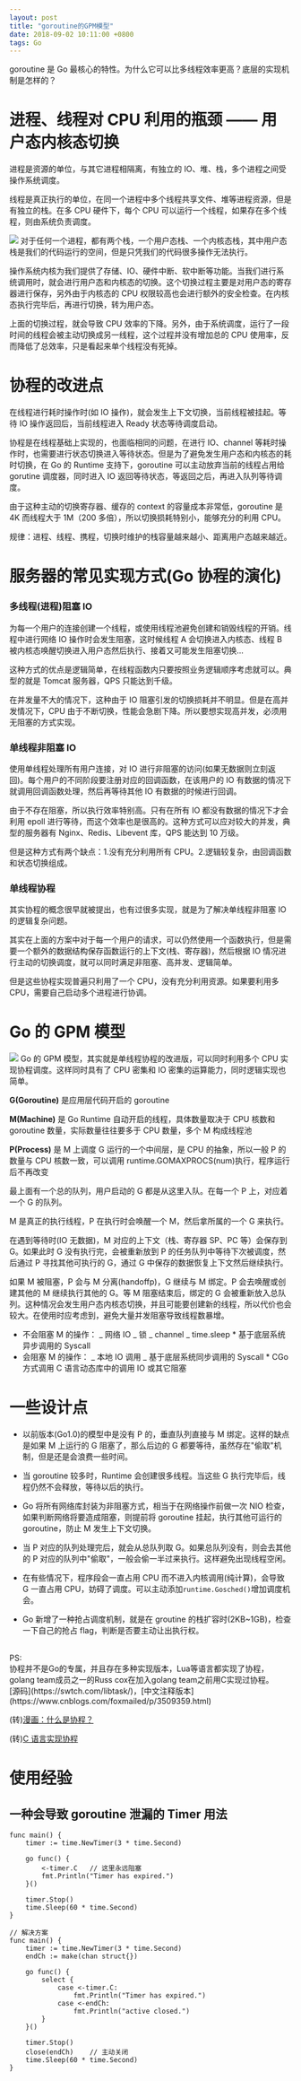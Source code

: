```yaml
---
layout: post
title: "goroutine的GPM模型"
date: 2018-09-02 10:11:00 +0800
tags: Go
---
```


goroutine 是 Go 最核心的特性。为什么它可以比多线程效率更高？底层的实现机制是怎样的？

# 进程、线程对 CPU 利用的瓶颈 —— 用户态内核态切换

进程是资源的单位，与其它进程相隔离，有独立的 IO、堆、栈，多个进程之间受操作系统调度。

线程是真正执行的单位，在同一个进程中多个线程共享文件、堆等进程资源，但是有独立的栈。在多 CPU 硬件下，每个 CPU 可以运行一个线程，如果存在多个线程，则由系统负责调度。

![](/assets/images/2018-09-02-Go_goroutine_2.png)
对于任何一个进程，都有两个栈，一个用户态栈、一个内核态栈，其中用户态栈是我们的代码运行的空间，但是只凭我们的代码很多操作无法执行。

操作系统内核为我们提供了存储、IO、硬件中断、软中断等功能。当我们进行系统调用时，就会进行用户态和内核态的切换。这个切换过程主要是对用户态的寄存器进行保存，另外由于内核态的 CPU 权限较高也会进行额外的安全检查。在内核态执行完毕后，再进行切换，转为用户态。

上面的切换过程，就会导致 CPU 效率的下降。另外，由于系统调度，运行了一段时间的线程会被主动切换成另一线程，这个过程并没有增加总的 CPU 使用率，反而降低了总效率，只是看起来单个线程没有死掉。

# 协程的改进点

在线程进行耗时操作时(如 IO 操作)，就会发生上下文切换，当前线程被挂起。等待 IO 操作返回后，当前线程进入 Ready 状态等待调度启动。

协程是在线程基础上实现的，也面临相同的问题，在进行 IO、channel 等耗时操作时，也需要进行状态切换进入等待状态。但是为了避免发生用户态和内核态的耗时切换，在 Go 的 Runtime 支持下，goroutine 可以主动放弃当前的线程占用给 gorutine 调度器，同时进入 IO 返回等待状态，等返回之后，再进入队列等待调度。

由于这种主动的切换寄存器、缓存的 context 的容量成本非常低，goroutine 是 4K 而线程大于 1M（200 多倍），所以切换损耗特别小，能够充分的利用 CPU。

规律：进程、线程、携程，切换时维护的栈容量越来越小、距离用户态越来越近。

# 服务器的常见实现方式(Go 协程的演化)

### 多线程(进程)阻塞 IO

为每一个用户的连接创建一个线程，或使用线程池避免创建和销毁线程的开销。线程中进行网络 IO 操作时会发生阻塞，这时候线程 A 会切换进入内核态、线程 B 被内核态唤醒切换进入用户态然后执行、接着又可能发生阻塞切换...

这种方式的优点是逻辑简单，在线程函数内只要按照业务逻辑顺序考虑就可以。典型的就是 Tomcat 服务器，QPS 只能达到千级。

在并发量不大的情况下，这种由于 IO 阻塞引发的切换损耗并不明显。但是在高并发情况下，CPU 由于不断切换，性能会急剧下降。所以要想实现高并发，必须用无阻塞的方式实现。

### 单线程非阻塞 IO

使用单线程处理所有用户连接，对 IO 进行非阻塞的访问(如果无数据则立刻返回)。每个用户的不同阶段要注册对应的回调函数，在该用户的 IO 有数据的情况下就调用回调函数处理，然后再等待其他 IO 有数据的时候进行回调。

由于不存在阻塞，所以执行效率特别高。只有在所有 IO 都没有数据的情况下才会利用 epoll 进行等待，而这个效率也是很高的。这种方式可以应对较大的并发，典型的服务器有 Nginx、Redis、Libevent 库，QPS 能达到 10 万级。

但是这种方式有两个缺点：1.没有充分利用所有 CPU。2.逻辑较复杂，由回调函数和状态切换组成。

### 单线程协程

其实协程的概念很早就被提出，也有过很多实现，就是为了解决单线程非阻塞 IO 的逻辑复杂问题。

其实在上面的方案中对于每一个用户的请求，可以仍然使用一个函数执行，但是需要一个额外的数据结构保存函数运行的上下文(栈、寄存器)，然后根据 IO 情况进行主动的切换调度，就可以同时满足非阻塞、高并发、逻辑简单。

但是这些协程实现普遍只利用了一个 CPU，没有充分利用资源。如果要利用多 CPU，需要自己启动多个进程进行协调。

# Go 的 GPM 模型

![](/assets/images/2018-09-02-Go_goroutine.png)
Go 的 GPM 模型，其实就是单线程协程的改进版，可以同时利用多个 CPU 实现协程调度。这样同时具有了 CPU 密集和 IO 密集的运算能力，同时逻辑实现也简单。

**G(Goroutine)** 是应用层代码开启的 goroutine

**M(Machine)** 是 Go Runtime 自动开启的线程，具体数量取决于 CPU 核数和 goroutine 数量，实际数量往往要多于 CPU 数量，多个 M 构成线程池

**P(Process)** 是 M 上调度 G 运行的一个中间层，是 CPU 的抽象，所以一般 P 的数量与 CPU 核数一致，可以调用 runtime.GOMAXPROCS(num)执行，程序运行后不再改变

最上面有一个总的队列，用户启动的 G 都是从这里入队。在每一个 P 上，对应着一个 G 的队列。

M 是真正的执行线程，P 在执行时会唤醒一个 M，然后拿所属的一个 G 来执行。

在遇到等待时(IO 无数据)，M 对应的上下文（栈、寄存器 SP、PC 等）会保存到 G。如果此时 G 没有执行完，会被重新放到 P 的任务队列中等待下次被调度，然后通过 P 寻找其他可执行的 G，通过 G 中保存的数据恢复上下文然后继续执行。

如果 M 被阻塞，P 会与 M 分离(handoffp)，G 继续与 M 绑定。P 会去唤醒或创建其他的 M 继续执行其他的 G。等 M 阻塞结束后，绑定的 G 会被重新放入总队列。这种情况会发生用户态内核态切换，并且可能要创建新的线程，所以代价也会较大。在使用时应考虑到，避免大量并发阻塞导致线程数暴增。

- 不会阻塞 M 的操作：
  _ 网络 IO
  _ 锁
  _ channel
  _ time.sleep \* 基于底层系统异步调用的 Syscall
- 会阻塞 M 的操作：
  _ 本地 IO 调用
  _ 基于底层系统同步调用的 Syscall \* CGo 方式调用 C 语言动态库中的调用 IO 或其它阻塞

# 一些设计点

- 以前版本(Go1.0)的模型中是没有 P 的，垂直队列直接与 M 绑定。这样的缺点是如果 M 上运行的 G 阻塞了，那么后边的 G 都要等待，虽然存在"偷取"机制，但是还是会浪费一些时间。

- 当 goroutine 较多时，Runtime 会创建很多线程。当这些 G 执行完毕后，线程仍然不会释放，等待以后的执行。

- Go 将所有网络库封装为非阻塞方式，相当于在网络操作前做一次 NIO 检查，如果判断网络将要造成阻塞，则提前将 goroutine 挂起，执行其他可运行的 goroutine，防止 M 发生上下文切换。

- 当 P 对应的队列处理完后，就会从总队列取 G。如果总队列没有，则会去其他的 P 对应的队列中"偷取"，一般会偷一半过来执行。这样避免出现线程空闲。

- 在有些情况下，程序段会一直占用 CPU 而不进入内核调用(纯计算)，会导致 G 一直占用 CPU，妨碍了调度。可以主动添加`runtime.Gosched()`增加调度机会。

- Go 新增了一种抢占调度机制，就是在 groutine 的栈扩容时(2KB~1GB)，检查一下自己的抢占 flag，判断是否要主动让出执行权。

<br/>
PS:<br/>
协程并不是Go的专属，并且存在多种实现版本，Lua等语言都实现了协程，golang team成员之一的Russ cox在加入golang team之前用C实现过协程。<br/>
[源码](https://swtch.com/libtask/)，[中文注释版本](https://www.cnblogs.com/foxmailed/p/3509359.html)

(转)[漫画：什么是协程？](https://www.sohu.com/a/236536167_684445)

(转)[C 语言实现协程](https://blog.csdn.net/xiaobing1994/article/details/79024972?from=singlemessage)

# 使用经验

## 一种会导致 goroutine 泄漏的 Timer 用法

```golang
func main() {
    timer := time.NewTimer(3 * time.Second)

    go func() {
        <-timer.C	// 这里永远阻塞
        fmt.Println("Timer has expired.")
    }()

    timer.Stop()
    time.Sleep(60 * time.Second)
}
```

```golang
// 解决方案
func main() {
	timer := time.NewTimer(3 * time.Second)
	endCh := make(chan struct{})

    go func() {
		select {
			case <-timer.C:
				fmt.Println("Timer has expired.")
			case <-endCh:
				fmt.Println("active closed.")
		}
    }()

	timer.Stop()
	close(endCh)	// 主动关闭
    time.Sleep(60 * time.Second)
}
```
